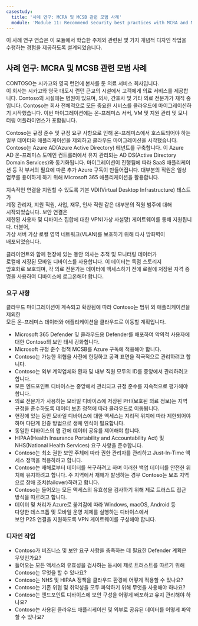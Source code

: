 ```yaml
---
casestudy:
  title: '사례 연구: MCRA 및 MCSB 관련 모범 사례'
  module: 'Module 11: Recommend security best practices with MCRA and MCSB'
---
```


이 사례 연구 연습은 이 모듈에서 학습한 주제와 관련된 몇 가지 개념적 디자인 작업을 수행하는 경험을 제공하도록 설계되었습니다.

## 사례 연구: MCRA 및 MCSB 관련 모범 사례
 
CONTOSO는 시카고와 영국 런던에 본사를 둔 의료 서비스 회사입니다.  
이 회사는 시카고와 영국 대도시 런던 근교의 시설에서 고객에게 의료 서비스를 제공합니다.  Contoso의 시설에는 병원이 있으며, 의사, 간호사 및 기타 의료 전문가가 재직 중입니다. Contoso는 회사 전체적으로 모든 중요한 서비스를 클라우드에 마이그레이션하기 시작했습니다. 이번 마이그레이션에는 온-프레미스 서버, VM 및 지원 관리 및 모니터링 어플라이언스가 포함됩니다.

Contoso는 규정 준수 및 규정 요구 사항으로 인해 온-프레미스에서 호스트되어야 하는 일부 데이터와 애플리케이션을 제외하고 클라우드 마이그레이션을 시작했습니다. Contoso는 Azure AD(Azure Active Directory) 테넌트를 구축합니다. 이 Azure AD 온-프레미스 도메인 컨트롤러에서 유지 관리되는 AD DS(Active Directory Domain Services)와 동기화됩니다. 마이그레이션이 진행됨에 따라 SaaS 애플리케이션 등 각 부서의 필요에 따른 추가 Azure 구독이 만들어집니다. 대부분의 직원은 일상 업무를 용이하게 하기 위해 Microsoft 365 애플리케이션을 활용합니다.  
 
지속적인 연결을 지원할 수 있도록 기본 VDI(Virtual Desktop Infrastructure) 테스트가  
계정 관리자, 지원 직원, 사업, 재무, 인사 직원 같은 대부분의 직원 범주에 대해  
시작되었습니다. 보안 연결은  
제한된 사용자 및 디바이스 집합에 대한 VPN(가상 사설망) 게이트웨이를 통해 지원됩니다. 더불어,  
가상 서버 가상 로컬 영역 네트워크(VLAN)를 보호하기 위해 타사 방화벽이  
배포되었습니다.  
 
클라이언트와 함께 현장에 있는 동안 의사는 추적 및 모니터링 데이터가  
로컬에 저장된 모바일 디바이스를 사용합니다. 이 데이터는 독점 스토리지  
암호화로 보호되며, 각 의료 전문가는 데이터에 액세스하기 전에 로컬에 저장된 자격 증명을 사용하여 디바이스에 로그온해야 합니다. 
 
### 요구 사항

클라우드 마이그레이션이 계속되고 확장됨에 따라 Contoso는 범위 외 애플리케이션을 제외한  
모든 온-프레미스 데이터와 애플리케이션을 클라우드로 이동할 계획입니다. 

* Microsoft 365 Defender 및 클라우드용 Defender를 배포하여 악의적 사용자에 대한 Contoso의 보안 태세 강화합니다. 
* Microsoft 규정 준수 정책 MCSB를 Azure 구독에 적용해야 합니다. 
* Contoso는 가능한 위협을 사전에 헌팅하고 공격 표면을 적극적으로 관리하려고 합니다. 
* Contoso는 외부 계약업체와 환자 및 내부 직원 모두의 ID를 중앙에서 관리하려고 합니다. 
* 모든 엔드포인트 디바이스는 중앙에서 관리되고 규정 준수를 지속적으로 평가해야 합니다. 
* 의료 전문가가 사용하는 모바일 디바이스에 저장된 PHI(보호된 의료 정보)는 지역 규정을 준수하도록 데이터 보존 정책에 따라 클라우드로 이동됩니다. 
* 현장에 있는 동안 모바일 디바이스에 대한 액세스는 지리적 위치에 따라 제한되어야 하며 다단계 인증 방법으로 생체 인식이 필요합니다.  
* 동일한 디바이스의 앱 간에 데이터 공유를 제어해야 합니다.  
* HIPAA(Health Insurance Portability and Accountability Act) 및 NHS(National Health Services) 요구 사항을 준수합니다. 
* Contoso는 최소 권한 보안 주체에 따라 권한 관리자를 관리하고 Just-In-Time 액세스 정책을 적용하려고 합니다. 
* Contoso는 재해로부터 데이터를 복구하려고 하며 이러한 백업 데이터를 안전한 위치에 유지하려고 합니다. 주 지역에서 재해가 발생하는 경우 Contoso는 보조 지역으로 장애 조치(failover)하려고 합니다. 
* Contoso는 들어오는 모든 액세스의 유효성을 검사하기 위해 제로 트러스트 접근 방식을 따르려고 합니다.
* 데이터 및 처리가 Azure로 옮겨감에 따라 Windows, macOS, Android 등  
다양한 데스크톱 및 모바일 운영 체제를 실행하는 디바이스에서  
보안 P2S 연결을 지원하도록 VPN 게이트웨이를 구성해야 합니다.  

### 디자인 작업

* Contoso가 비즈니스 및 보안 요구 사항을 충족하는 데 필요한 Defender 계획은 무엇인가요? 
* 들어오는 모든 액세스의 유효성을 검사하는 동시에 제로 트러스트를 따르기 위해 Contoso는 무엇을 할 수 있나요? 
* Contoso는 NHS 및 HIPAA 정책을 클라우드 환경에 어떻게 적용할 수 있나요? 
* Contoso는 기존 위협 및 취약성을 모두 파악하기 위해 무엇을 사용해야 하나요? 
* Contoso는 엔드포인트 디바이스에 보안 구성을 어떻게 배포하고 유지 관리해야 하나요? 
* Contoso는 사용된 클라우드 애플리케이션 및 외부로 공유된 데이터를 어떻게 파악할 수 있나요? 
